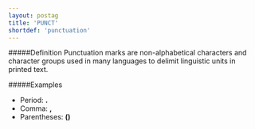 ```yaml
---
layout: postag
title: 'PUNCT'
shortdef: 'punctuation'
---
```

#####Definition
Punctuation marks are non-alphabetical characters and character groups used in many languages to delimit linguistic units in printed text.

#####Examples
* Period: <b>.</b>
* Comma: <b>,</b>
* Parentheses: <b>()</b>
<!-- Interlanguage links updated Po 11. listopadu 2024, 20:09:26 CET -->
